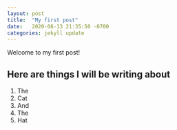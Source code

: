 ```yaml
---
layout: post
title:  "My first post"
date:   2020-08-13 21:35:50 -0700
categories: jekyll update
---
```

Welcome to my first post!

## Here are things I will be writing about
1. The
2. Cat
3. And
4. The 
5. Hat